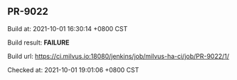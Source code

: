 <h2><a name="pr-9022" class="anchor" href="#pr-9022" rel="nofollow" aria-hidden="true"><span class="octicon octicon-link"></span></a>PR-9022</h2>

<p>Build at: 2021-10-01 16:30:14 +0800 CST</p>

<p>Build result: <strong>FAILURE</strong></p>

<p>Build url: <a href="https://ci.milvus.io:18080/jenkins/job/milvus-ha-ci/job/PR-9022/1/" rel="nofollow">https://ci.milvus.io:18080/jenkins/job/milvus-ha-ci/job/PR-9022/1/</a></p>

<p>Checked at: 2021-10-01 19:01:06 +0800 CST</p>
